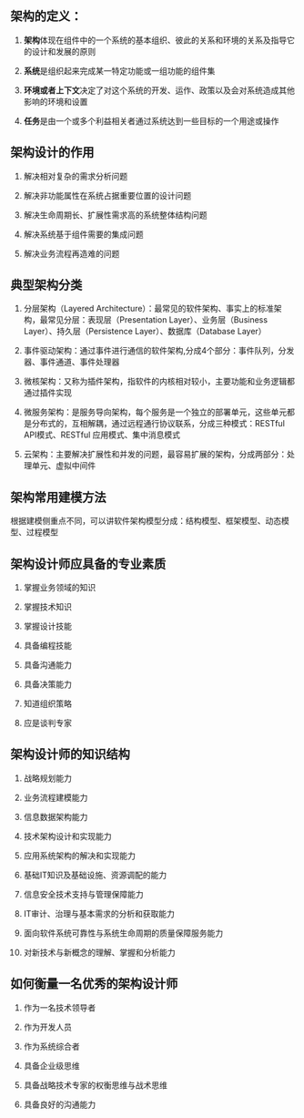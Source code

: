 ## 架构的定义：

1. **架构**体现在组件中的一个系统的基本组织、彼此的关系和环境的关系及指导它的设计和发展的原则 

2. **系统**是组织起来完成某一特定功能或一组功能的组件集 

3. **环境或者上下文**决定了对这个系统的开发、运作、政策以及会对系统造成其他影响的环境和设置 

4. **任务**是由一个或多个利益相关者通过系统达到一些目标的一个用途或操作

## 架构设计的作用

1. 解决相对复杂的需求分析问题 

2. 解决非功能属性在系统占据重要位置的设计问题 

3. 解决生命周期长、扩展性需求高的系统整体结构问题 

4. 解决系统基于组件需要的集成问题 

5. 解决业务流程再造难的问题

## 典型架构分类

1. 分层架构（Layered Architecture）：最常见的软件架构、事实上的标准架构，最常见分层：表现层（Presentation Layer）、业务层（Business Layer）、持久层（Persistence Layer）、数据库（Database Layer） 

2. 事件驱动架构：通过事件进行通信的软件架构,分成4个部分：事件队列，分发器、事件通道、事件处理器 

3. 微核架构：又称为插件架构，指软件的内核相对较小，主要功能和业务逻辑都通过插件实现 

4. 微服务架构：是服务导向架构，每个服务是一个独立的部署单元，这些单元都是分布式的，互相解耦，通过远程通行协议联系，分成三种模式：RESTful API模式、RESTful 应用模式、集中消息模式 

5. 云架构：主要解决扩展性和并发的问题，最容易扩展的架构，分成两部分：处理单元、虚拟中间件

## 架构常用建模方法

根据建模侧重点不同，可以讲软件架构模型分成：结构模型、框架模型、动态模型、过程模型

## 架构设计师应具备的专业素质

1. 掌握业务领域的知识 

2. 掌握技术知识 

3. 掌握设计技能 

4. 具备编程技能 

5. 具备沟通能力 

6. 具备决策能力 

7. 知道组织策略 

8. 应是谈判专家

## 架构设计师的知识结构

1. 战略规划能力 

2. 业务流程建模能力 

3. 信息数据架构能力 

4. 技术架构设计和实现能力 

5. 应用系统架构的解决和实现能力 

6. 基础IT知识及基础设施、资源调配的能力 

7. 信息安全技术支持与管理保障能力 

8. IT审计、治理与基本需求的分析和获取能力 

9. 面向软件系统可靠性与系统生命周期的质量保障服务能力 

10. 对新技术与新概念的理解、掌握和分析能力

## 如何衡量一名优秀的架构设计师

1. 作为一名技术领导者 

2. 作为开发人员 

3. 作为系统综合者 

4. 具备企业级思维 

5. 具备战略技术专家的权衡思维与战术思维 

6. 具备良好的沟通能力